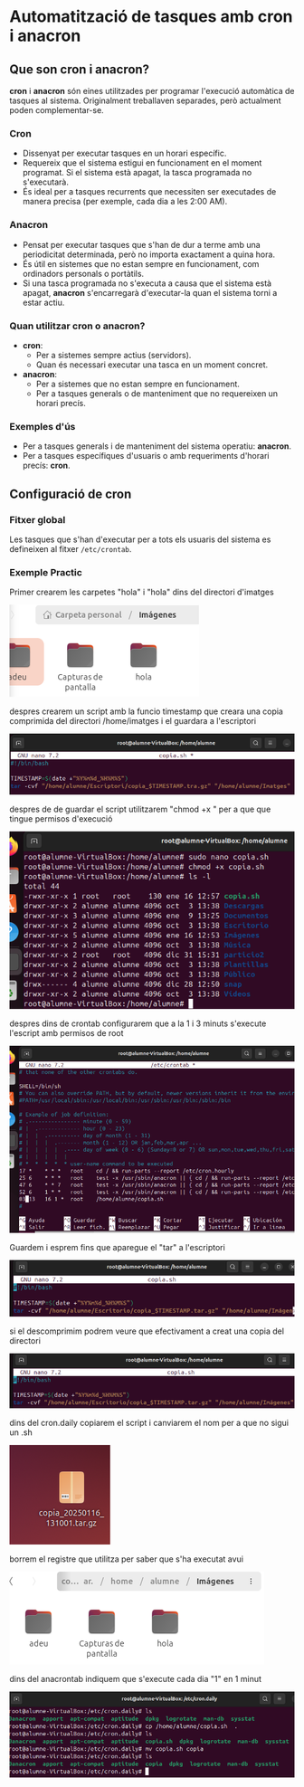 # Automatització de tasques amb cron i anacron

## Que son cron i anacron?

**cron** i **anacron** són eines utilitzades per programar l'execució automàtica de tasques al sistema. Originalment treballaven separades, però actualment poden complementar-se.

### Cron

- Dissenyat per executar tasques en un horari específic.
- Requereix que el sistema estigui en funcionament en el moment programat. Si el sistema està apagat, la tasca programada no s'executarà.
- És ideal per a tasques recurrents que necessiten ser executades de manera precisa (per exemple, cada dia a les 2:00 AM).

### Anacron

- Pensat per executar tasques que s'han de dur a terme amb una periodicitat determinada, però no importa exactament a quina hora.
- És útil en sistemes que no estan sempre en funcionament, com ordinadors personals o portàtils.
- Si una tasca programada no s'executa a causa que el sistema està apagat, **anacron** s'encarregarà d'executar-la quan el sistema torni a estar actiu.

### Quan utilitzar cron o anacron?

- **cron**:
  - Per a sistemes sempre actius (servidors).
  - Quan és necessari executar una tasca en un moment concret.
- **anacron**:
  - Per a sistemes que no estan sempre en funcionament.
  - Per a tasques generals o de manteniment que no requereixen un horari precís.

### Exemples d'ús

- Per a tasques generals i de manteniment del sistema operatiu: **anacron**.
- Per a tasques específiques d'usuaris o amb requeriments d'horari precís: **cron**.

## Configuració de cron

### Fitxer global

Les tasques que s'han d'executar per a tots els usuaris del sistema es defineixen al fitxer `/etc/crontab`.

### Exemple Practic

Primer crearem les carpetes "hola" i "hola" dins del directori d'imatges

![alt text](fotos/sprint2/cron/cron1.png)

despres crearem un script amb la funcio timestamp que creara una copia comprimida del directori /home/imatges i el guardara a l'escriptori

![alt text](fotos/sprint2/cron/cron2.png)

despres de de guardar el script utilitzarem "chmod +x " per a que que tingue permisos d'execució

![alt text](fotos/sprint2/cron/cron3.png)

despres dins de crontab configurarem que a la 1 i 3 minuts s'execute l'escript amb permisos de root

![alt text](fotos/sprint2/cron/cron4.png)

Guardem i esprem fins que aparegue el "tar" a l'escriptori

![alt text](fotos/sprint2/cron/cron5.png)

si el descomprimim podrem veure que efectivament a creat una copia del directori

![alt text](fotos/sprint2/cron/cron6.png)

dins del cron.daily copiarem el script i canviarem el nom per a que no sigui un .sh

![alt text](fotos/sprint2/cron/cron7.png)

borrem el registre que utilitza per saber que s'ha executat avui

![alt text](fotos/sprint2/cron/cron8.png)

dins del anacrontab indiquem que s'execute cada dia "1" en 1 minut

![alt text](fotos/sprint2/cron/cron9.png)
